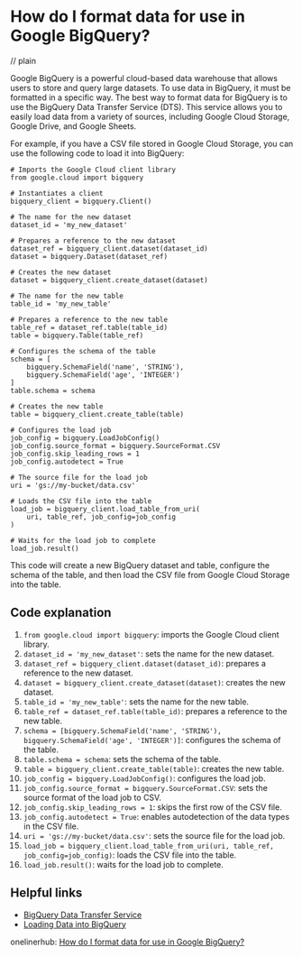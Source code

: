 # How do I format data for use in Google BigQuery?
// plain

Google BigQuery is a powerful cloud-based data warehouse that allows users to store and query large datasets. To use data in BigQuery, it must be formatted in a specific way. The best way to format data for BigQuery is to use the BigQuery Data Transfer Service (DTS). This service allows you to easily load data from a variety of sources, including Google Cloud Storage, Google Drive, and Google Sheets.

For example, if you have a CSV file stored in Google Cloud Storage, you can use the following code to load it into BigQuery:

```
# Imports the Google Cloud client library
from google.cloud import bigquery

# Instantiates a client
bigquery_client = bigquery.Client()

# The name for the new dataset
dataset_id = 'my_new_dataset'

# Prepares a reference to the new dataset
dataset_ref = bigquery_client.dataset(dataset_id)
dataset = bigquery.Dataset(dataset_ref)

# Creates the new dataset
dataset = bigquery_client.create_dataset(dataset)

# The name for the new table
table_id = 'my_new_table'

# Prepares a reference to the new table
table_ref = dataset_ref.table(table_id)
table = bigquery.Table(table_ref)

# Configures the schema of the table
schema = [
    bigquery.SchemaField('name', 'STRING'),
    bigquery.SchemaField('age', 'INTEGER')
]
table.schema = schema

# Creates the new table
table = bigquery_client.create_table(table)

# Configures the load job
job_config = bigquery.LoadJobConfig()
job_config.source_format = bigquery.SourceFormat.CSV
job_config.skip_leading_rows = 1
job_config.autodetect = True

# The source file for the load job
uri = 'gs://my-bucket/data.csv'

# Loads the CSV file into the table
load_job = bigquery_client.load_table_from_uri(
    uri, table_ref, job_config=job_config
)

# Waits for the load job to complete
load_job.result()
```

This code will create a new BigQuery dataset and table, configure the schema of the table, and then load the CSV file from Google Cloud Storage into the table.

## Code explanation


1. `from google.cloud import bigquery`: imports the Google Cloud client library.
2. `dataset_id = 'my_new_dataset'`: sets the name for the new dataset.
3. `dataset_ref = bigquery_client.dataset(dataset_id)`: prepares a reference to the new dataset.
4. `dataset = bigquery_client.create_dataset(dataset)`: creates the new dataset.
5. `table_id = 'my_new_table'`: sets the name for the new table.
6. `table_ref = dataset_ref.table(table_id)`: prepares a reference to the new table.
7. `schema = [bigquery.SchemaField('name', 'STRING'), bigquery.SchemaField('age', 'INTEGER')]`: configures the schema of the table.
8. `table.schema = schema`: sets the schema of the table.
9. `table = bigquery_client.create_table(table)`: creates the new table.
10. `job_config = bigquery.LoadJobConfig()`: configures the load job.
11. `job_config.source_format = bigquery.SourceFormat.CSV`: sets the source format of the load job to CSV.
12. `job_config.skip_leading_rows = 1`: skips the first row of the CSV file.
13. `job_config.autodetect = True`: enables autodetection of the data types in the CSV file.
14. `uri = 'gs://my-bucket/data.csv'`: sets the source file for the load job.
15. `load_job = bigquery_client.load_table_from_uri(uri, table_ref, job_config=job_config)`: loads the CSV file into the table.
16. `load_job.result()`: waits for the load job to complete.

## Helpful links

- [BigQuery Data Transfer Service](https://cloud.google.com/bigquery/docs/reference/data-transfer-service)
- [Loading Data into BigQuery](https://cloud.google.com/bigquery/docs/loading-data)

onelinerhub: [How do I format data for use in Google BigQuery?](https://onelinerhub.com/google-big-query/how-do-i-format-data-for-use-in-google-bigquery)